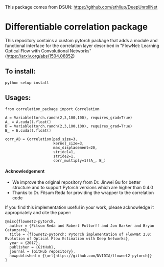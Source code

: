 This package comes from DSUN: https://github.com/ethliup/DeepUnrollNet

# Differentiable correlation package

This repository contains a custom pytorch package that adds a module and functional interface for the correlation layer described in "FlowNet: Learning Optical Flow with Convolutional Networks" (https://arxiv.org/abs/1504.06852)

## To install:
```
python setup install
```

## Usages:
```
from correlation_package import Correlation

A = Variable(torch.randn(2,3,100,100), requires_grad=True)
A_ = A.cuda().float()
B = Variable(torch.randn(2,3,100,100), requires_grad=True)
B_ = B.cuda().float()

corr_AB = Correlation(pad_size=3,
                      kernel_size=3,
                      max_displacement=20,
                      stride1=1,
                      stride2=1,
                      corr_multiply=1)(A_, B_)
```

#### Acknowledgement
- We improve the original repository from Dr. Jinwei Gu for better structure and to support Pytorch versions which are higher than 0.4.0
- Thanks to Dr. Fitsum Reda for providing the wrapper to the correlation code

If you find this implementation useful in your work, please acknowledge it appropriately and cite the paper:
```
@misc{flownet2-pytorch,
  author = {Fitsum Reda and Robert Pottorff and Jon Barker and Bryan Catanzaro},
  title = {flownet2-pytorch: Pytorch implementation of FlowNet 2.0: Evolution of Optical Flow Estimation with Deep Networks},
  year = {2017},
  publisher = {GitHub},
  journal = {GitHub repository},
  howpublished = {\url{https://github.com/NVIDIA/flownet2-pytorch}}
}
```
